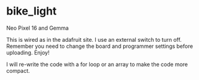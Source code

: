 # bike_light
Neo Pixel 16 and Gemma

This is wired as in the adafruit site. 
I use an external switch to turn off. 
Remember you need to change the board and programmer settings before uploading. 
Enjoy!

I will re-write the code with a for loop or an array to make the code more compact. 
